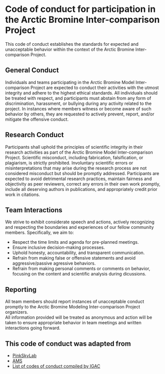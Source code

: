 # Code of conduct for participation in the Arctic Bromine Inter-comparison Project

This code of conduct establishes the standards for expected and unacceptable behavior within the context of the Arctic Bromine Inter-comparison Project. 

## General Conduct
Individuals and teams participating in the Arctic Bromine Model Inter-comparison Project are expected to conduct their activities with the utmost integrity 
and adhere to the highest ethical standards. All individuals should be treated with respect, and participants must abstain from any form of discrimination, harassment, or 
bullying during any activity related to the project. In instances where members witness or become aware of such behavior by others, they are requested to actively prevent, 
report, and/or mitigate the offensive conduct.

## Research Conduct
Participants shall uphold the principles of scientific integrity in their research activities as part of the Arctic Bromine Model Inter-comparison Project. 
Scientific misconduct, including fabrication, falsification, or plagiarism, is strictly prohibited. Involuntary scientific errors or misinterpretations that may arise 
during the research process are not considered misconduct but should be promptly addressed.
Participants are expected to avoid detrimental research practices, maintain fairness and objectivity as peer reviewers, 
correct any errors in their own work promptly, include all deserving authors in publications, and appropriately credit prior work in citations.

## Team Interactions
We strive to exhibit considerate speech and actions, actively recognizing and respecting 
the boundaries and experiences of our fellow community members. Specifically, we aim to:
* Respect the time limits and agenda for pre-planned meetings.  
* Ensure inclusive decision-making processes.
* Uphold honesty, accountability, and transparent communication.
* Refrain from making false or offensive statements and avoid aggressive/passive agressive behaviors.
* Refrain from making personal comments or comments on behavior, focusing on the content and scientific analysis during dicussions.

## Reporting
All team members should report instances of unacceptable conduct promptly to the Arctic Bromine Modeling Inter-comparison Project organizers.  
All information provided will be treated as anonymous and action will be taken to ensure appropriate behavior in team meetings and written interactions going forward.

## This code of conduct was adapted from
* [PinkSkyLab](https://github.com/pinskylab/how_we_work/blob/master/working_agreement.md?fbclid=IwAR3X8TEU4peQO1xxJyvwZzmp6aLI4qUbyxyHC28W8VKzafNzbibP3t6wiSo)
* [AMS](https://www.ametsoc.org/index.cfm/ams/about-ams/ams-organization-and-administration/ams-code-of-conduct/)
* [List of codes of conduct compiled by IGAC](https://igacproject.org/codes-conduct-science)
